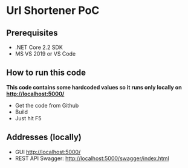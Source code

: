 # Url Shortener PoC

## Prerequisites

- .NET Core 2.2 SDK
- MS VS 2019 or VS Code

## How to run this code

**This code contains some hardcoded values so it runs only locally on <http://localhost:5000/>**

- Get the code from Github
- Build
- Just hit F5

## Addresses (locally)

- GUI <http://localhost:5000/>
- REST API Swagger: <http://localhost:5000/swagger/index.html>
